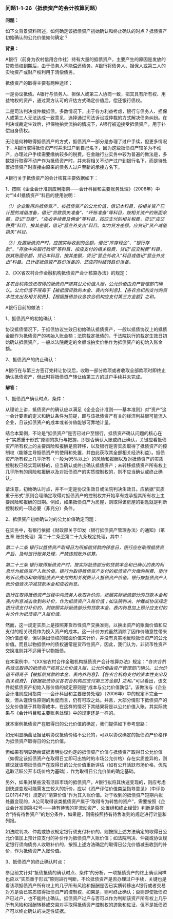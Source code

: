 ### 问题1-1-26（抵债资产的会计核算问题）

**问题：**

如下文背景资料所述，如何确定该抵债资产初始确认和终止确认的时点？抵债资产初始确认的公允价值如何确定？

**背景：**

A银行（前身为农村信用合作社）持有大量的抵债资产，主要产生的原因是发放的贷款债权到期后，由于债务人不能偿还债务，A银行将债务人、担保人或第三人的实物资产或财产权利用于清偿债务。

抵债资产的取得主要有两种途径：

一是协议抵债。A银行与债务人、担保人或第三人协商一致，把其具有所有权、用益物权的资产，通过双方认可的评估方式确定价值后，偿还银行债权。

二是司法判决或仲裁抵债。多数情况下，出于各方利益考虑，银行与债务人、担保人或第三人无法达成一致意见，选择通过司法诉讼或仲裁的方式解决债务纠纷。在判决或裁定生效后，担保物拍卖流拍的情况下，A银行被迫接受抵债资产，用于补偿自身债权。

无论是何种取得抵债资产的方式，抵债资产一部分是办理了过户手续，但更多情况下，A银行取得抵债资产时并未过户到自己名下，因为这些抵债资产较多为不动产，办理过户手续需要缴纳较多的税费。在金融行业实务中较为普遍的做法是，多数银行取得不动产作为抵债资产时，并未将相关不动产过户到银行名下，而是待处置抵债资产时直接由原来的债务人过户至新的承接方名下。

A银行关于抵债资产的会计核算主要依据如下：

1、按照《企业会计准则应用指南——会计科目和主要账务处理》（2006年）中对“1441抵债资产”科目的使用说明：

*（1）企业取得的抵债资产，按抵债资产的公允价值，借记本科目，按相关资产已计提的减值准备，借记“贷款损失准备”、“坏账准备”等科目，按相关资产的账面余额，贷记“贷款”、“应收手续费及佣金”等科目，按应支付的相关税费，贷记“应交税费”科目，按其差额，借记“营业外支出”科目。如为贷方差额，应贷记“资产减值损失”科目。*

*（3）处置抵债资产时，应按实际收到的金额，借记“库存现金”、“银行存款”、“存放中央银行款项”等科目，按应支付的相关税费，贷记“应交税费”科目，按其账面余额，贷记本科目，按其差额，贷记“营业外收入”科目或借记“营业外支出”科目。已计提抵债资产跌价准备的，还应同时结转跌价准备。*

2、《XX省农村合作金融机构抵债资产会计核算办法》的规定：

*各农合机构依法取得的抵债资产按其公允价值入账，公允价值由资产管理部门确认。公允价值不得高于【被抵偿贷款的本金、表内外利息】、【各农合机构支付的资本性支出及相关税费】、【根据抵债协议各农合机构应支付第三方金额】之和。*

A银行目前的做法：

1、抵债资产的初始确认：

协议抵债情况下，于抵债协议生效日初始确认抵债资产，一般以抵债协议上的抵债金额作为抵债资产的初始入账金额；法院裁定抵债的，于法院执行的裁定生效日初始确认抵债资产，一般以法院裁定的金额或拍卖价格作为抵债资产的初始入账金额。

2、抵债资产的终止确认：

A银行在与第三方签订完转让协议后，收取一部分款项或者收取全部款项时即终止确认抵债资产，但此时将抵债资产转让给第三方的过户手续并未完成。

**解答：**

1、抵债资产确认时点、条件：

从理论上讲，抵债资产的确认应以满足《企业会计准则——基本准则》对“资产”这一会计要素的定义和确认条件为前提，即与该抵债资产有关的经济利益很可能流入企业，且该抵债资产的成本或者价值能够可靠地计量。

结合本案例，不论是“抵债资产”是否已过户至银行，抵债资产确认问题的核心在于“实质重于形式”原则的执行与把握，即是否确认入账或终止确认，关键应看抵债资产所有权上的主要风险和报酬是否转移，以及银行是否实质取得了抵债资产的控制权（能够主导抵债资产的使用和处置，并由此获取其全部相关经济利益）。抵债资产所有权上几乎所有（一般为95%以上）的风险和报酬以及对抵债资产的实质控制权已经实现转移的，应当确认或终止确认抵债资产；未转移抵债资产所有权上几乎所有的风险和报酬以及对抵债资产的实质控制权的，则不应当确认或终止确认。

请注意，初始确认时点，并不一定是协议生效日或法院判决生效日。应依据“实质重于形式”原则合理确定取得对抵债资产的控制权并开始享有或承担其所有权上主要风险和报酬的日期。例如，如果抵债资产为房屋，则取得该房屋的钥匙就是判断控制权的一项必要（非充分）条件。

2、抵债资产初始确认时的公允价值确定问题：

在实务中，有银行依据《财政部关于印发〈银行抵债资产管理办法〉的通知》（第五章
账务处理）第二十二条至第二十九条规定处理，其中：

*第二十二条
银行以抵债资产取得日为所抵偿贷款的停息日，银行应在取得抵债资产后，及时进行账务处理，严禁违规账外核算。*

*第二十三条
银行取得抵债资产时，按实际抵债部分的贷款本金和已确认的表内利息作为抵债资产入账价值。银行为取得抵债资产支付的抵债资产欠缴的税费、垫付的诉讼费用和取得抵债资产支付的相关税费计入抵债资产价值。银行按抵债资产入账价值依次冲减贷款本金和应收利息。*

*银行在取得抵债资产过程中向债务人收取补价的，按照实际抵债部分的贷款本金和表内利息减去收到的补价，作为抵债资产入账价值；如法院判决、仲裁或协议规定银行须支付补价的，则按照实际抵债部分的贷款本金、表内利息加上预计应支付的补价作为抵债资产入账价值。*

然而，这一规定实质上是按照非货币性资产交换准则，以换出资产的账面价值和应支付的相关税费作为换入资产的成本。这一计价方式虽然消除了因作价随意性带来的价值虚增，但以换出债权的账面价值来计价，并没有真实地反映抵债资产的公允价值。而且以物抵债中的债权通常是货币性资产，因此，我们认为，非货币性资产交换准则并不适用于以物抵债。

在本案例中，“《XX省农村合作金融机构抵债资产会计核算办法》规定：“*各农合机构依法取得的抵债资产按其公允价值入账，公允价值由资产管理部门确认。公允价值不得高于【被抵偿贷款的本金、表内外利息】、【各农合机构支付的资本性支出及相关税费】、【根据抵债协议各农合机构应支付第三方金额】之和。*”可以看出，该文件就抵债资产初始入账价值的规定原则是“成本与公允价值孰低”。该做法与《企业会计准则应用指南——会计科目和主要账务处理》（2006年）中的规定不完全一致，但从谨慎性原则的角度而言，仍有可取之处。并且，大部分情形下抵债资产的公允价值低于其取得成本，在这样的情况下其结果将是以公允价值入账，其实际效果与《会计科目和主要账务处理》中的规定还是一样的。

就本案例抵债资产在取得日的公允价值的确定，我们提供如下参考思路：

如无明显确凿证据证明协议抵债价格不公允的，可以以协议确定的抵债资产价格作为抵债资产取得日的公允价值。

但如果有明显确凿证据表明协议约定的抵债资产价值与抵债资产取得日公允价值（如假定该抵债资产在取得日立即可出售时的市场公允价格）存在实质差异的，则建议就该项抵债资产在取得日的公允价值重新评估（如有公开活跃市场价格，优先选取活跃公开市场价格为基础），作为取得日公允价值的确定基础。

另外，如果对某些没有活跃市场的抵债资产，A银行拟将其快速变现的，则应考虑到快速变现可能需发生较大的折价，应以《资产评估价值类型指导意见》（中评协[2017]47号）规定的“清算价值”作为其入账价值。对于收到的抵债资产短期内拟处置变现的，A公司取得该类抵债资产属于“取得专为转售的资产”，需要按照《企业会计准则第42号——持有待售的非流动资产、处置组和终止经营》判断是否符合“持有待售资产”的划分条件，如果是，则需按照持有待售准则的规定进行计量和列报。

如法院判决、仲裁或协议规定银行须支付补价的，则按照上述方法确定的取得日公允价值加上预计应支付的补价作为抵债资产入账价值；如法院判决、仲裁或协议规定银行须向债务人收取补价的，按照上述方法确定的取得日公允价值减去收到的补价，作为抵债资产入账价值。

3、抵债资产的终止确认时点：

参见前文针对“抵债抵债的确认时点、条件”的分析，一项抵债资产的终止确认同样也应以“实质重于形式”原则进行判断，不论抵债资产是否办理过户手续，关键也是看该项抵债资产所有权上的几乎所有风险和报酬是否已实质转移出A银行或者交易对方是否已实质取得抵债资产的控制权，如果是，则可终止确认；否则即使抵债资产已过户，也不能终止确认。抵债资产过户与否可以作为判断该资产所有权上几乎所有风险和报酬转移或交易对手取得抵债资产控制权的迹象和佐证，但不是抵债资产可以终止确认的决定性证据。